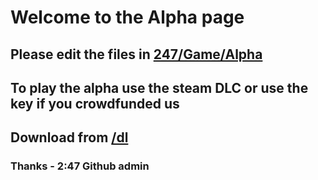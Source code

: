 # Welcome to the Alpha page
## Please edit the files in <a href="Razatcorp/247/Game/Alpha">247/Game/Alpha</a> 
## To play the alpha use the steam DLC or use the key if you crowdfunded us
## Download from <a href="/Alpha/dl">/dl</a>
### Thanks - 2:47 Github admin

